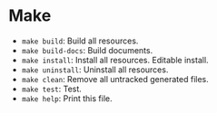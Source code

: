 # Make

- `make build`: Build all resources.
- `make build-docs`: Build documents.
- `make install`: Install all resources. Editable install.
- `make uninstall`: Uninstall all resources.
- `make clean`: Remove all untracked generated files.
- `make test`: Test.
- `make help`: Print this file.
